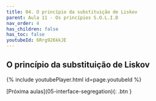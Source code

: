```yaml
---
title: 04. O princípio da substituição de Liskov
parent: Aula 11 - Os princípios S.O.L.I.D
nav_order: 4
has_children: false
has_toc: false
youtubeId: 6Rrg926kkJE
---
```


## O princípio da substituição de Liskov

{% include youtubePlayer.html id=page.youtubeId %}


<span class="fs-3 float-right">
[Próxima aulas](05-interface-segregation){: .btn }
</span>
